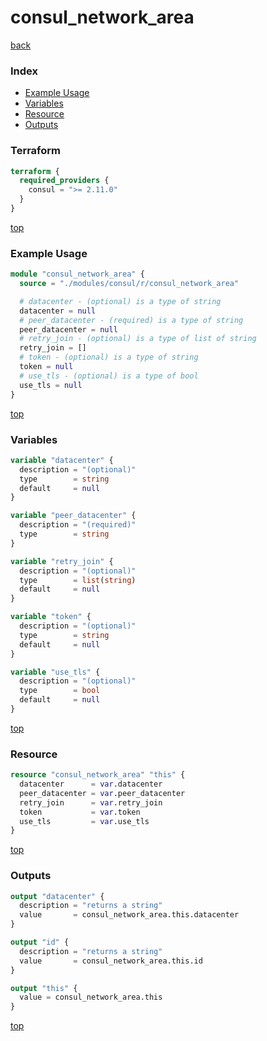 # consul_network_area

[back](../consul.md)

### Index

- [Example Usage](#example-usage)
- [Variables](#variables)
- [Resource](#resource)
- [Outputs](#outputs)

### Terraform

```terraform
terraform {
  required_providers {
    consul = ">= 2.11.0"
  }
}
```

[top](#index)

### Example Usage

```terraform
module "consul_network_area" {
  source = "./modules/consul/r/consul_network_area"

  # datacenter - (optional) is a type of string
  datacenter = null
  # peer_datacenter - (required) is a type of string
  peer_datacenter = null
  # retry_join - (optional) is a type of list of string
  retry_join = []
  # token - (optional) is a type of string
  token = null
  # use_tls - (optional) is a type of bool
  use_tls = null
}
```

[top](#index)

### Variables

```terraform
variable "datacenter" {
  description = "(optional)"
  type        = string
  default     = null
}

variable "peer_datacenter" {
  description = "(required)"
  type        = string
}

variable "retry_join" {
  description = "(optional)"
  type        = list(string)
  default     = null
}

variable "token" {
  description = "(optional)"
  type        = string
  default     = null
}

variable "use_tls" {
  description = "(optional)"
  type        = bool
  default     = null
}
```

[top](#index)

### Resource

```terraform
resource "consul_network_area" "this" {
  datacenter      = var.datacenter
  peer_datacenter = var.peer_datacenter
  retry_join      = var.retry_join
  token           = var.token
  use_tls         = var.use_tls
}
```

[top](#index)

### Outputs

```terraform
output "datacenter" {
  description = "returns a string"
  value       = consul_network_area.this.datacenter
}

output "id" {
  description = "returns a string"
  value       = consul_network_area.this.id
}

output "this" {
  value = consul_network_area.this
}
```

[top](#index)